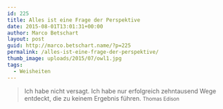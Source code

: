 ```yaml
---
id: 225
title: Alles ist eine Frage der Perspektive
date: 2015-08-01T13:01:31+00:00
author: Marco Betschart
layout: post
guid: http://marco.betschart.name/?p=225
permalink: /alles-ist-eine-frage-der-perspektive/
thumb_image: uploads/2015/07/owl1.jpg
tags:
  - Weisheiten
---
```

> Ich habe nicht versagt. Ich habe nur erfolgreich zehntausend Wege entdeckt, die zu keinem Ergebnis führen. <small>Thomas Edison</small>